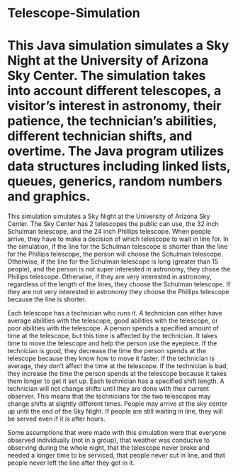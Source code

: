 # Telescope-Simulation

# This Java simulation simulates a Sky Night at the University of Arizona Sky Center. The simulation takes into account different telescopes, a visitor’s interest in astronomy, their patience, the technician’s abilities, different technician shifts, and overtime. The Java program utilizes data structures including linked lists, queues, generics, random numbers and graphics. 

This simulation simulates a Sky Night at the University of Arizona Sky Center. The Sky Center has 2 telescopes the public can use, the 32 inch Schulman telescope, and the 24 inch Phillips telescope. When people arrive, they have to make a decision of which telescope to wait in line for. In the simulation, if the line for the Schulman telescope is shorter than the line for the Phillips telescope, the person will choose the Schulman telescope. Otherwise, if the line for the Schulman telescope is long (greater than 15 people), and the person is not super interested in astronomy, they chose the Phillips telescope. Otherwise, if they are very interested in astronomy, regardless of the length of the lines, they choose the Schulman telescope. If they are not very interested in astronomy they choose the Phillips telescope because the line is shorter. 
  
Each telescope has a technician who runs it. A technician can either have average abilities with the telescope, good abilities with the telescope, or poor abilities with the telescope. A person spends a specified amount of time at the telescope, but this time is affected by the technician. It takes time to move the telescope and help the person use the eyepiece. If the technician is good, they decrease the time the person spends at the telescope because they know how to move it faster. If the technician is average, they don’t affect the time at the telescope. If the technician is bad, they increase the time the person spends at the telescope because it takes them longer to get it set up. Each technician has a specified shift length. A technician will not change shifts until they are done with their current observer. This means that the technicians for the two telescopes may change shifts at slightly different times. People may arrive at the sky center up until the end of the Sky Night. If people are still waiting in line, they will be served even if it is after hours. 
  
Some assumptions that were made with this simulation were that everyone observed individually (not in a group), that weather was conducive to observing during the whole night, that the telescope never broke and needed a longer time to be serviced, that people never cut in line, and that people never left the line after they got in it. 
